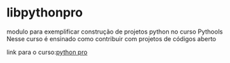 # libpythonpro
modulo para exemplificar construção de projetos python no curso Pythools
Nesse curso é ensinado como contribuir com projetos de códigos aberto

link para o curso:[python pro](https://www.python.pro.br/)

